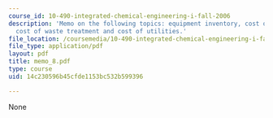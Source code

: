 ```yaml
---
course_id: 10-490-integrated-chemical-engineering-i-fall-2006
description: 'Memo on the following topics: equipment inventory, cost of raw materials,
  cost of waste treatment and cost of utilities.'
file_location: /coursemedia/10-490-integrated-chemical-engineering-i-fall-2006/14c230596b45cfde1153bc532b599396_memo_8.pdf
file_type: application/pdf
layout: pdf
title: memo_8.pdf
type: course
uid: 14c230596b45cfde1153bc532b599396

---
```

None